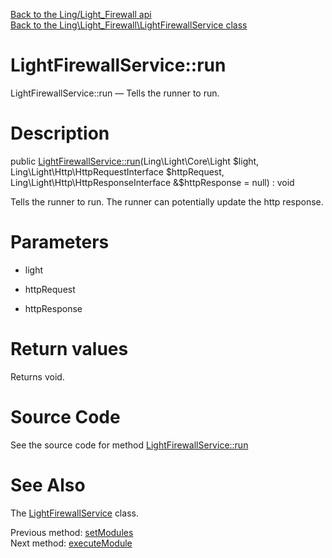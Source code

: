[Back to the Ling/Light_Firewall api](https://github.com/lingtalfi/Light_Firewall/blob/master/doc/api/Ling/Light_Firewall.md)<br>
[Back to the Ling\Light_Firewall\LightFirewallService class](https://github.com/lingtalfi/Light_Firewall/blob/master/doc/api/Ling/Light_Firewall/LightFirewallService.md)


LightFirewallService::run
================



LightFirewallService::run — Tells the runner to run.




Description
================


public [LightFirewallService::run](https://github.com/lingtalfi/Light_Firewall/blob/master/doc/api/Ling/Light_Firewall/LightFirewallService/run.md)(Ling\Light\Core\Light $light, Ling\Light\Http\HttpRequestInterface $httpRequest, Ling\Light\Http\HttpResponseInterface &$httpResponse = null) : void




Tells the runner to run.
The runner can potentially update the http response.




Parameters
================


- light

    

- httpRequest

    

- httpResponse

    


Return values
================

Returns void.








Source Code
===========
See the source code for method [LightFirewallService::run](https://github.com/lingtalfi/Light_Firewall/blob/master/LightFirewallService.php#L59-L64)


See Also
================

The [LightFirewallService](https://github.com/lingtalfi/Light_Firewall/blob/master/doc/api/Ling/Light_Firewall/LightFirewallService.md) class.

Previous method: [setModules](https://github.com/lingtalfi/Light_Firewall/blob/master/doc/api/Ling/Light_Firewall/LightFirewallService/setModules.md)<br>Next method: [executeModule](https://github.com/lingtalfi/Light_Firewall/blob/master/doc/api/Ling/Light_Firewall/LightFirewallService/executeModule.md)<br>

